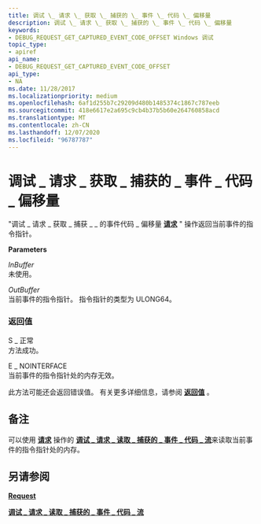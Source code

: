 ```yaml
---
title: 调试 \_ 请求 \_ 获取 \_ 捕获的 \_ 事件 \_ 代码 \_ 偏移量
description: 调试 \_ 请求 \_ 获取 \_ 捕获的 \_ 事件 \_ 代码 \_ 偏移量
keywords:
- DEBUG_REQUEST_GET_CAPTURED_EVENT_CODE_OFFSET Windows 调试
topic_type:
- apiref
api_name:
- DEBUG_REQUEST_GET_CAPTURED_EVENT_CODE_OFFSET
api_type:
- NA
ms.date: 11/28/2017
ms.localizationpriority: medium
ms.openlocfilehash: 6af1d255b7c29209d480b1485374c1867c787eeb
ms.sourcegitcommit: 418e6617e2a695c9cb4b37b5b60e264760858acd
ms.translationtype: MT
ms.contentlocale: zh-CN
ms.lasthandoff: 12/07/2020
ms.locfileid: "96787787"
---
```

# <a name="debug_request_get_captured_event_code_offset"></a>调试 \_ 请求 \_ 获取 \_ 捕获的 \_ 事件 \_ 代码 \_ 偏移量


"调试 \_ 请求 \_ 获取 \_ 捕获 \_ \_ 的事件代码 \_ 偏移量 [**请求**](request.md) " 操作返回当前事件的指令指针。

**Parameters**

<span id="InBuffer"></span><span id="inbuffer"></span><span id="INBUFFER"></span>*InBuffer*  
未使用。

<span id="OutBuffer"></span><span id="outbuffer"></span><span id="OUTBUFFER"></span>*OutBuffer*  
当前事件的指令指针。 指令指针的类型为 ULONG64。

### <a name="span-idreturn_valuespanspan-idreturn_valuespanspan-idreturn_valuespanreturn-value"></a><span id="Return_Value"></span><span id="return_value"></span><span id="RETURN_VALUE"></span>返回值

<span id="S_OK"></span><span id="s_ok"></span>S \_ 正常  
方法成功。

<span id="E_NOINTERFACE"></span><span id="e_nointerface"></span>E \_ NOINTERFACE  
当前事件的指令指针处的内存无效。

此方法可能还会返回错误值。 有关更多详细信息，请参阅 [**返回值**](./hresult-values.md) 。

<a name="remarks"></a>备注
-------

可以使用 [**请求**](request.md) 操作的 [**调试 \_ 请求 \_ 读取 \_ 捕获的 \_ 事件 \_ 代码 \_ 流**](debug-request-read-captured-event-code-stream.md)来读取当前事件的指令指针处的内存。

## <a name="span-idsee_alsospansee-also"></a><span id="see_also"></span>另请参阅


[**Request**](request.md)

[**调试 \_ 请求 \_ 读取 \_ 捕获的 \_ 事件 \_ 代码 \_ 流**](debug-request-read-captured-event-code-stream.md)

 

